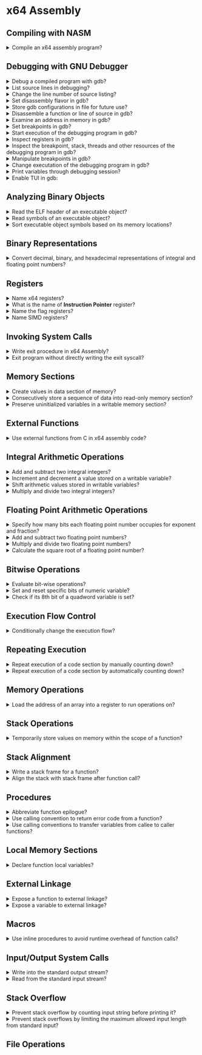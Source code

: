 # x64 Assembly

## Compiling with NASM

<details>
<summary>Compile an x64 assembly program?</summary>

> ```nasm
> section .data
>     message db "sample assembly program", 10, 0
>     length equ $ - message
>
> section .bss
> section .text
>     global main
>
> main:
>     push rbp
>     mov rbp, rsp
>
>     mov rax, 1
>     mov rdi, 1
>     mov rsi, message
>     mov rdx, length
>     syscall
>
>     mov rsp, rbp
>     pop rbp
>
>     mov rax, 60
>     mov rdi, 0
>     syscall
> ``````

> ```make
> sample: sample.o
>     gcc -Wall -g3 -Og -no-pie sample.o -o sample
> sample.o: sample.asm
>     nasm -f elf64 -g -F dwarf sample.asm -l sample.lst
> ``````

> References:
> - [nasm reference manual](https://www.nasm.us/doc/)
> - [gcc reference manual](https://gcc.gnu.org/onlinedocs/)
> - [make reference manual](https://www.gnu.org/software/make/manual/html_node/)
---
</details>

## Debugging with GNU Debugger

<details>
<summary>Debug a compiled program with gdb?</summary>

> ```sh
> gdb --quiet executable
> ``````

> Origin: Beginning x64 Assembly Programming - Chapter 3

> References:
> - [GDB User Manual](https://sourceware.org/gdb/current/onlinedocs/gdb/)
---
</details>

<details>
<summary>List source lines in debugging?</summary>

> ```gdb
> list
> list 10
> `help list` or `h l`
> ``````

> Origin: Beginning x64 Assembly Programming - Chapter 3

> References:
---
</details>

<details>
<summary>Change the line number of source listing?</summary>

> ```gdb
> show listsize
> set listsize 20
> ``````

> Origin: Beginning x64 Assembly Programming - Chapter 3

> References:
---
</details>

<details>
<summary>Set disassembly flavor in gdb?</summary>

> ```gdb
> show disassembly-flavor
> set disassembly-flavor intel
> set disassembly-flavor att
> help set disassembly-flavor
> ``````

> Origin: Beginning x64 Assembly Programming - Chapter 3

> References:
---
</details>

<details>
<summary>Store gdb configurations in file for future use?</summary>

> ```sh
> echo 'set disassembly-flavor intel' >> $HOME/.gdbinit
> ``````

> Origin: Beginning x64 Assembly Programming - Chapter 3

> References:
---
</details>

<details>
<summary>Disassemble a function or line of source in gdb?</summary>

> ```gdb
> disassemble main
> disassemble 'path/to/source.cpp'::func
> help disassemble
> ``````

> Origin: Beginning x64 Assembly Programming - Chapter 3

> References:
---
</details>

<details>
<summary>Examine an address in memory in gdb?</summary>

> ```gdb
> x/s 0x654321
> x/s &message
> x/d 0x654321
> x/x $rip
> help x
> ``````

> Origin: Beginning x64 Assembly Programming - Chapter 3

> References:
---
</details>

<details>
<summary>Set breakpoints in gdb?</summary>

> ```gdb
> break main
> help break
> ``````

> Origin: Beginning x64 Assembly Programming - Chapter 3

> References:
---
</details>

<details>
<summary>Start execution of the debugging program in gdb?</summary>

> ```gdb
> run
> help run
> ``````

> Origin: Beginning x64 Assembly Programming - Chapter 3

> References:
---
</details>

<details>
<summary>Inspect registers in gdb?</summary>

> ```gdb
> info registers
> info all-registers
> help info registers
> help info all-registers
> ``````

> Origin: Beginning x64 Assembly Programming - Chapter 3

> References:
---
</details>

<details>
<summary>Inspect the breakpoint, stack, threads and other resources of the debugging program in gdb?</summary>

> ```gdb
> info breakpoints
> info stack
> info threads
> info source
> help info breakpoints
> help info stack
> help info threads
> help info source
> ``````

> Origin: Beginning x64 Assembly Programming - Chapter 3

> References:
---
</details>

<details>
<summary>Manipulate breakpoints in gdb?</summary>

> ```gdb
> disable breakpoint 1
> enable breakpoint 1
> delete breakpoint 1
> help disable breakpoint
> help enable breakpoint
> help delete breakpoint
> ``````

> Origin: Beginning x64 Assembly Programming - Chapter 3

> References:
---
</details>

<details>
<summary>Change executation of the debugging program in gdb?</summary>

> ```gdb
> continue
> next
> step
> help continue
> help next
> help step
> help finish
> ``````

> Origin: Beginning x64 Assembly Programming - Chapter 3

> References:
---
</details>

<details>
<summary>Print variables through debugging session?</summary>

> ```gdb
> print
> help print
> ``````

> Origin: Beginning x64 Assembly Programming - Chapter 3

> References:
---
</details>

<details>
<summary>Enable TUI in gdb:</summary>

> ```gdb
> tui enable
> help tui
> ``````

> Origin: Beginning x64 Assembly Programming - Chapter 3

> References:
---
</details>

## Analyzing Binary Objects

<details>
<summary>Read the ELF header of an executable object?</summary>

> ```sh
> readelf --file-header ./program
> ``````

> Origin: Beginning x64 Assembly Programming - Chapter 8

> References:
---
</details>

<details>
<summary>Read symbols of an executable object?</summary>

> ```sh
> readelf --symbols ./program | grep -E 'main|start|Num:.*' --color
> ``````

> Origin: Beginning x64 Assembly Programming - Chapter 8

> References:
---
</details>

<details>
<summary>Sort executable object symbols based on its memory locations?</summary>

> ```sh
> readelf --symbols ./program | sort -k 2 -r
> ``````

> Origin: Beginning x64 Assembly Programming - Chapter 8

> References:
---
</details>

## Binary Representations

<details>
<summary>Convert decimal, binary, and hexadecimal representations of integral and floating point numbers?</summary>

>

> Origin: Beginning x64 Assembly Programming - Chapter 2

> References:
> - [IEEE-754](https://www.geeksforgeeks.org/ieee-standard-754-floating-point-numbers/)
---
</details>

## Registers

<details>
<summary>Name x64 registers?</summary>

> * rax
> * rbx
> * rcx
> * rdx
> * rsi
> * rdi
> * rbp
> * rsp
> * r8
> * r9
> * r10
> * r11
> * r12
> * r13
> * r14
> * r15

> Origin: Beginning x64 Assembly Programming - Chapter 2

> References:
---
</details>

<details>
<summary>What is the name of <b>Instruction Pointer</b> register?</summary>

> `rip`

> Origin: Beginning x64 Assembly Programming - Chapter 2

> References:
---
</details>

<details>
<summary>Name the flag registers?</summary>

> Name|Symbol|Bit|Content
> ---|---|---|---
> Carry|CF|0|Previous instruction had a carry
> Parityp|F|2|Last byte has even number of 1s
> Adjust|AF|4|BCD operations
> Zero|ZF|6|Previous instruction resulted a zero
> Sign|SF|8|Previous instruction resulted in most significant bit equal to 1
> Direction|DF|10|Direction of string operations (increment or decrement)
> Overflow|OF|11|Previous instruction resulted in overflow

> Origin: Beginning x64 Assembly Programming - Chapter 2

> References:
---
</details>

<details>
<summary>Name SIMD registers?</summary>

> `xmm`
> `ymm`
> `zmm`

> Origin: Beginning x64 Assembly Programming - Chapter 2

> References:
---
</details>

## Invoking System Calls

<details>
<summary>Write exit procedure in x64 Assembly?</summary>

> ```nasm
> section .data
> section .bss
> section .text
>     global main
>
> main:
>     mov rax, 60
>     mov rdi, 0
>     syscall
> ``````

> Origin: Beginning x64 Assembly Programming - Chapter 1

> References:
---
</details>

<details>
<summary>Exit program without directly writing the exit syscall?</summary>

> ```nasm
> section .text
>     global main
>
> main:
>     ret
> ``````

> Origin: Beginning x64 Assembly Programming - Chapter 4

> References:
---
</details>

## Memory Sections

<details>
<summary>Create values in data section of memory?</summary>

> ```nasm
> section .data
>     message db "sample program", 10, 0
>     message_length equ $ - message - 1
>     pi dq 3.14
>
> section .text
>     global main
>
> main:
>     push rbp
>     mov rbp, rsp
>
>     ; write
>     mov rax, 1
>     mov rdi, 1
>     mov rsi, message
>     mov rdx, message_length
>     syscall
>
>     mov rsp, rbp
>     pop rbp
>
>     ; exit
>     mov rax, 60
>     mov rdi, 0
>     syscall
> ``````

> Origin: Beginning x64 Assembly Programming - Chapter 4

> References:
---
</details>

<details>
<summary>Consecutively store a sequence of data into read-only memory section?</summary>

> ```nasm
> section .data
>     word_array times 5 dw 0 ; array of 5 words containing 0
> ``````

> Origin: Beginning x64 Assembly Programming - Chapter 8

> References:
---
</details>

<details>
<summary>Preserve uninitialized variables in a writable memory section?</summary>

> ```nasm
> section .bss
>     bvar resb 10
>     wvar resw 5
>     dvar resd 1
>     qvar resq 100
> ``````

> Origin: Beginning x64 Assembly Programming - Chapter 8

> References:
---
</details>

## External Functions

<details>
<summary>Use external functions from C in x64 assembly code?</summary>

> ```nasm
> extern printf
>
> section .data
>     string_fmtstr db "%s", 10, 0
>     string db "sample program", 0
>
>     integer_fmtstr db "%d", 10, 0
>     number dd 37
>
>     float_fmtstr db "%2.6f", 10, 0
>     pi dq 3.141592
>
> section .text
>     global main
>
> main:
>     push rbp
>     mov rbp, rsp
>
>     ; printf
>     mov rax, 0 ; do not use xmm registers
>     mov rdi, string_fmtstr
>     mov rsi, string
>     call printf
>
>     ; printf
>     mov rax, 0 ; do not use xmm registers
>     mov rdi, integer_fmtstr
>     mov rsi, [number]
>     call printf
>
>     ; printf
>     mov rax, 1 ; use xmm registers
>     movq xmm0, [pi]
>     mov rdi, float_fmtstr
>     call printf
>
>     ; exit
>     mov rax, 60
>     mov rdi, 0
>     syscall
> ``````

> Origin: Beginning x64 Assembly Programming - Chapter 4

> References:
---
</details>

## Integral Arithmetic Operations

<details>
<summary>Add and subtract two integral integers?</summary>

> ```nasm
> section .data
>     number1 dq 36
>     number2 dq 3
>
> section .bss
>     result resq 1
>
> section .text
>     global main
>
> main:
>     push rbp
>     mov rbp, rsp
>
>     ; addition
>     mov rax, [number1]
>     add rax, [number2]
>     mov [result], rax ; 39
>
>     ; subtration
>     mov rax, [number1]
>     sub rax, [number2]
>     mov [result], rax ; 33
>
>     mov rsp, rbp
>     pop rbp
>
>     xor rax, rax
>     ret
> ``````

> Origin: Beginning x64 Assembly Programming - Chapter 9

> References:
---
</details>

<details>
<summary>Increment and decrement a value stored on a writable variable?</summary>

> ```nasm
> section .data
>     number1 dq 36
>     number2 dq 3
>
> section .bss
>     result resq 1
>     modulo resq 1
>
> section .text
>     global main
>
> main:
>     push rbp
>     mov rbp, rsp
>
>     ; increment
>     mov rax, [number1]
>     inc rax
>     mov [result], rax
>
>     ; decrement
>     mov rax, [number1]
>     dec rax
>     mov [result], rax
>
>     mov rsp, rbp
>     pop rbp
>
>     xor rax, rax
>     ret
> ``````

> Origin: Beginning x64 Assembly Programming - Chapter 9

> References:
---
</details>

<details>
<summary>Shift arithmetic values stored in writable variables?</summary>

> ```nasm
> section .data
>     number1 dq 36
>     number2 dq 3
>
> section .bss
>     result resq 1
>     modulo resq 1
>
> section .text
>     global main
>
> main:
>     push rbp
>     mov rbp, rsp
>
>     ; shift arithmetic left
>     mov rax, [number1]
>     sal rax, 2 ; multiply by 4
>     mov [result], rax
>
>     ; shift arithmetic right
>     mov rax, [number1]
>     sar rax, 2 ; divide by 4
>     mov [result], rax
>
>     mov rsp, rbp
>     pop rbp
>
>     xor rax, rax
>     ret
> ``````

> Origin: Beginning x64 Assembly Programming - Chapter 9

> References:
---
</details>

<details>
<summary>Multiply and divide two integral integers?</summary>

> * `mul` multiplies unsigned integers
> * `imul` multiplies signed integers
> * `imul` will store the lower 64 bits of the resulting product in rax and the upper 64 bits in rdx.
> * `idiv` will divide the dividen in rdx:rax by the divisor in the source operand and store the integer result in rax.
>
> ```nasm
> section .data
>     number1 dq 36
>     number2 dq 3
>
> section .bss
>     result resq 1
>     modulo resq 1
>
> section .text
>     global main
>
> main:
>     push rbp
>     mov rbp, rsp
>
>     ; multiply
>     mov rax, [number2]
>     imul qword[number2] ; multiplly rax with number2
>     mov [result], rax
>
>     ; divide
>     mov rax, [number1]
>     mov rdx, 0 ; division uses rdx:rax convention
>     idiv qword[number2]
>     mov [result], rax
>     mov [modulo], rdx
>
>     mov rsp, rbp
>     pop rbp
>
>     xor rax, rax
>     ret
> ``````

> Origin: Beginning x64 Assembly Programming - Chapter 9

> References:
---
</details>

## Floating Point Arithmetic Operations

<details>
<summary>Specify how many bits each floating point number occupies for exponent and fraction?</summary>

> A single-precision number is 32 bits, 1 sign bit, 8 exponent bits, and 23 fraction bits.
>
> ```txt
> S   EEEEEEEE        FFFFFFFFFFFFFFFFFFFFFFF
> 0   1      8        9                     31
> ``````
>
> A double-precision number is 64 bits, 1 sign bit, 11 exponent bits, and 52 fraction bits.
>
> ```txt
> S   EEEEEEEEEEE     FFFFFFFFFFFFFFFFFFFFFFFFFFFFFFFFFFFFFFFFFFFFFFFFFFFF
> 0   1         11    12                                                 63
> ``````

> Origin: Beginning x64 Assembly Programming - Chapter 11

> References:
---
</details>

<details>
<summary>Add and subtract two floating point numbers?</summary>

> * Single precision floating point arithmetic instructions are postfixed with ss
> * Double precision floating point arithmetic instructions are postfixed with sd
>
> ```nasm
> section .text
>     global main
>
> main:
>     push rbp
>     mov rbp, rsp
>
>     ; sum floating-point numbers
>     movsd xmm0, [number1]
>     addsd xmm0, [number2]
>
>     ; difference
>     movsd xmm0, [number1]
>     subsd xmm0, [number2]
>
>     mov rsp, rbp
>     pop rbp
>
>     xor rax, rax
>     ret
> ``````

> Origin: Beginning x64 Assembly Programming - Chapter 11

> References:
---
</details>

<details>
<summary>Multiply and divide two floating point numbers?</summary>

> * Single precision floating point arithmetic instructions are postfixed with ss
> * Double precision floating point arithmetic instructions are postfixed with sd
>
> ```nasm
> section .text
>     global main
>
> main:
>     push rbp
>     mov rbp, rsp
>
>     ; multiplication
>     movsd xmm0, [number1]
>     mulsd xmm0, [number2]
>
>     ; division
>     movsd xmm0, [number1]
>     divsd xmm0, [number2]
>
>     mov rsp, rbp
>     pop rbp
>
>     xor rax, rax
>     ret
> ``````

> Origin: Beginning x64 Assembly Programming - Chapter 11

> References:
---
</details>

<details>
<summary>Calculate the square root of a floating point number?</summary>

> * Single precision floating point arithmetic instructions are postfixed with ss
> * Double precision floating point arithmetic instructions are postfixed with sd
>
> ```nasm
> section .text
>     global main
>
> main:
>     push rbp
>     mov rbp, rsp
>
>     ; square root
>     sqrtsd xmm0, [number1]
>
>     mov rsp, rbp
>     pop rbp
>
>     xor rax, rax
>     ret
> ``````

> Origin: Beginning x64 Assembly Programming - Chapter 11

> References:
---
</details>

## Bitwise Operations

<details>
<summary>Evaluate bit-wise operations?</summary>

> * `shl` and `sal` shift left but `sal` has sign extension.
> * `shr` and `sar` shift right but `sar` has sign extension.
>
> ```nasm
> section .data
>     number1 db 6        ; 00000110
>     number2 db 10       ; 00001010
>
> section .text
>     global main
>
> main:
>     push rbp
>     mov rbp, rsp
>
>     mov rax, number1
>     xor rax, number2    ; 00001100
>
>     mov rax, number1
>     or  rax, number2    ; 00001110
>
>     mov rax, number1
>     and rax, number2    ; 00000010
>
>     mov rax, number1
>     not rax             ; 11111001
>
>     mov rax, number1
>     shl rax, 5          ; 11000000
>
>     mov rax, number1
>     shr rax, 3          ; 00000001
>
>     mov rax, number1
>     sal rax, 2          ; 00001100
>
>     mov rax, number1
>     sar rax, 2          ; 00000011
>
>     mov rax, number1
>     rol rax, 3          ; 00011000
>
>     mov rax, number1
>     ror rax, 3          ; 10000001
>
>     mov rsp, rbp
>     pop rbp
>     ret
> ``````

> Origin: Beginning x64 Assembly Programming - Chapter 16

> References:
---
</details>

<details>
 <summary>Set and reset specific bits of numeric variable?</summary>

> ```nasm
> section .data
>    variable dq 0
>
> section .text
>     global main
>
> main:
>     push rbp
>     mov rbp, rsp
>
>     ; set bit 4
>     bts qword [variable], 4
>
>     ; set bit 7
>     bts qword [variable], 7
>
>     ; set bit 8
>     bts qword [variable], 8
>
>     ; reset bit 7
>     btr qword [variable], 7
>
>     xor rax, rax
>     leave
>     ret
> ``````

> Origin: Beginning x64 Assembly Programming - Chapter 17

> References:
---
</details>

<details>
<summary>Check if its 8th bit of a quadword variable is set?</summary>

> ```nasm
> section .data
>     variable dq 0
>
> section .text
>     global main
>
> main:
>     push rbp
>     mov rbp, rsp
>
>     ; reset higher memory to use lower memory for comparison
>     xor rdi, rdi
>     mov rax, 8
>
>     ; check if 8th bit is set by checking carry flag
>     ; 1 if bit is set and 0 otherwise
>     bt [variable], rax
>     setc dil
>
>     xor rax, rax
>     leave
>     ret
> ``````

> Origin: Beginning x64 Assembly Programming - Chapter 17

> References:
---
</details>

## Execution Flow Control

<details>
<summary>Conditionally change the execution flow?</summary>

> * je: jump if equal
> * jne: jump if not equal
> * jg: jump if greater
> * jge: jump if greater or equal
> * jl: jump if lower
> * jle: jump if lower or equal
> * ja: jump if above
> * jae: jump if above or equal
> * jb: jump if below
> * jbe: jump if below or equal
>
> ```nasm
> extern printf
>
> section .data
>     numerator dq 5
>     denominator dq 6
>     greater_str db "greater", 10, 0
>     less_str db "less", 10, 0
>
> section .text
>     global main
>
> main:
>     push rbp
>     mov rbp, rsp
>
>     mov rax, [numerator]
>     mov rbx, [denominator]
>     cmp rax, rbx
>     jge greater
>
>     mov rax, 0
>     mov rdi, greater_str
>     call printf
>     jmp exit
>
> greater:
>     mov rax, 0
>     mov rdi, less_str
>     call printf
>
> exit:
>     xor rax, rax
>     mov rsp, rbp
>     pop rbp
>     ret
> ``````
>
> ```gdb
> break main
> run
> next
> info rflags
> ``````

> Origin: Beginning x64 Assembly Programming - Chapter 7

> References:
---
</details>

## Repeating Execution

<details>
<summary>Repeat execution of a code section by manually counting down?</summary>

> ```nasm
> extern printf
>
> section .data
>     counter dq 3
>     fmt db "%d", 10, 0
>
> section .text
>     global main
>
> main:
>     ; make stack frame
>     push rbp
>     mov rbp, rsp
>
>     ; store initial value
>     mov rcx, [counter]
>
>     ; print initial value
>     mov rax, 0
>     mov rdi, fmt
>     mov rsi, rcx
>     call printf
>
> repeat:
>     ; repeat decrementing until value reached zero
>     dec rcx
>     cmp rcx, 0
>     jne repeat
>
>     ; print result
>     mov rax, 0
>     mov rdi, fmt
>     mov rsi, rcx
>     call printf
>
>     ; remove stack frame
>     mov rsp, rbp
>     pop rbp
>
>     ; return zero value
>     xor rax, rax
>     ret
> ``````

> Origin: Beginning x64 Assembly Programming - Chapter 7

> References:
---
</details>

<details>
<summary>Repeat execution of a code section by automatically counting down?</summary>

> ```nasm
> extern printf
>
> section .data
>     fmt db "%i", 10, 0
>     initial dq 3
>
> section .text
>     global main
>
> main:
>     ; make stack frame
>     push rbp
>     mov rbp, rsp
>
>     ; assign initial value
>     mov rcx, [initial]
>
>     ; print initial value
>     xor rax, rax
>     mov rdi, fmt
>     mov rsi, rcx
>     call printf
>
>     ; printf modified rcx
>     mov rcx, [initial]
>
> repeat:
>     ; decrement rcx until reached zero
>     loop repeat
>
>     ; print result
>     xor rax, rax
>     mov rdi, fmt
>     mov rsi, rcx
>     call printf
>
>     ; remove stack frame
>     mov rsp, rbp
>     pop rbp
>
>     ; return value
>     xor rax, rax
>     xor rdi, rdi
>     ret
> ``````

> Origin: Beginning x64 Assembly Programming - Chapter 7

> References:
---
</details>

## Memory Operations

<details>
<summary>Load the address of an array into a register to run operations on?</summary>

> ```nasm
> section .data
>     text db "abc", 0
>
> section .text
>     global main
>
> main:
>     push rbp
>     mov rbp, rsp
>
>     ; load address of first character
>     lea al, [text]
>
>     ; point of second character
>     inc rax
>
>     ; load address of third character
>     lea al, [text + 2]
>
>     mov rsp, rbp
>     pop rbp
>
>     xor rax, rax
>     ret
> ``````

> Origin: Beginning x64 Assembly Programming - Chapter 8

> References:
---
</details>

## Stack Operations

<details>
<summary>Temporarily store values on memory within the scope of a function?</summary>

> ```nasm
> section .data
>     text db "Brian Salehi", 10, 0
>     length equ $ - text - 1
>
> section .text
>     global main
>
> main:
>     push rbp
>     mov rbp, rsp
>
>     ; print initial sequence
>     mov rax, 1
>     mov rdi, 1
>     mov rsi, text
>     mov rdx, length
>     syscall
>
>     ; prepare for reverse operation
>     xor rax, rax
>     mov rbx, text
>     mov rcx, length
>     xor r12, r12 ; to store index
>
> store_loop:
>     ; push sequence to stack
>     mov al, byte [rbx+r12]
>     push rax
>     inc r12
>     loop store_loop
>
>     xor rax, rax
>     mov rbx, text
>     mov rcx, length
>     xor r12, r12
>
> reverse_loop:
>     ; pop sequence from stack
>     pop rax
>     mov byte [rbx+r12], al
>     inc r12
>     loop reverse_loop
>     mov byte [rbx+r12], 0
>
>     ; print reversed string
>     mov rax, 1
>     mov rdi, 1
>     mov rsi, text
>     mov rdx, length
>     syscall
>
>     mov rsp, rbp
>     pop rbp
>
>     xor rax, rax
>     ret
> ``````

> Origin: Beginning x64 Assembly Programming - Chapter 10

> References:
---
</details>

## Stack Alignment

<details>
<summary>Write a stack frame for a function?</summary>

> ```nasm
> section .text
>     global main
>
> main:
>     push rbp
>     mov rbp, rsp
>
>     mov rsp, rbp
>     pop rbp
>
>     ret
> ``````

> Origin: Beginning x64 Assembly Programming - Chapter 12

> References:
---
</details>

<details>
<summary>Align the stack with stack frame after function call?</summary>

> Each function call results in 8 bytes return address being pushed on the stack.
> It is necessary to make sure to restore the stack to the appropriate value before we leave a function.
>
> ```nasm
> section .text
>     global main
>
> main:
>     push rbp
>     call func1
>     pop rbp
>     ret
>
> func1:
>     push rbp
>     call func2
>     pop rbp
>     ret
>
> func2:
>     push rbp
>     call func3
>     pop rbp
>     ret
>
> func3:
>     push rbp
>     pop rbp
>     ret
> ``````

> Origin: Beginning x64 Assembly Programming - Chapter 13

> References:
---
</details>

## Procedures

<details>
<summary>Abbreviate function epilogue?</summary>

> ```nasm
> section .text
>     global main
>
> main:
>     push rbp
>     mov rbp, rsp
>
>     leave
>     ret
> ``````

> Origin: Beginning x64 Assembly Programming - Chapter 12

> References:
---
</details>

<details>
<summary>Use calling convention to return error code from a function?</summary>

> Use `xmm0` register for floating-point values and `rax` register for other values.
>
> ```nasm
> section .data
>     val dq 0
>
> section .text
>     global main
>
> main:
>     push rbp
>     mov rbp, rsp
>
>     call fail_func
>     xor rax, rax
>
>     call success_func
>     xor rax, rax
>
>     leave
>     ret
>
> fail_func:
>     push rbp
>     mov rbp, rsp
>
>     mov rax, 1
>
>     leave
>     ret
>
> success_func:
>     push rbp
>     mov rbp, rsp
>
>     mov rax, 0
>
>     leave
>     ret
> ``````

> Origin: Beginning x64 Assembly Programming - Chapter 12

> References:
---
</details>

<details>
<summary>Use calling conventions to transfer variables from callee to caller functions?</summary>

> * Following calling conventions are for System V AMD64 ABI:
> * For integral types, registers are `rdi`, `rsi`, `rdx`, `rcx`, `r8`, `r9` respectively, and additional arguments are passed via the stack and in reverse order so that we can pop off in the right order.
> * Function's return address `rip` is pushed on the stack, just after the arguments.
> * In function, then `rbp` is pushed, there maybe another 8 bytes needed to be pushed to align the stack in 16 bytes.
> * For floating point types, registers are `xmm0` to `xmm7`, additional arguments are passed via the stack but not with `push` instruction. Will be discussed later.
>
> ```nasm
> section .text
>     global main
>
> main:
>     section .data
>         .first   dq 1
>         .second  dq 2
>         .third   dq 3
>         .forth   dq 4
>         .fifth   dq 5
>         .sixth   dq 6
>         .seventh dq 7
>         .eighth  dq 8
>         .ninth   dq 9
>         .tenth   dq 10
>
>     section .text
>         push rbp
>         mov rbp, rsp
>
>         mov rdi, .first
>         mov rsi, .second
>         mov rdx, .third
>         mov rcx, .forth
>         mov r8, .fifth
>         mov r9, .sixth
>         push .tenth
>         push .ninth
>         push .eighth
>         push .seventh
>         call func
>
> sum:
>     section .text
>                         ; first value on stack
>                         ; 8 bytes rip pushed onto stack
>         push rbp        ; 8 bytes rbp pushed onto stack
>         mov rbp, rsp
>
>         xor rax, rax
>
>         add rax, rdi
>         add rax, rsi
>         add rax, rdx
>         add rax, rcx
>         add rax, r8
>         add rax, r9
>
>         push rbx        ; preserve callee register
>         xor rbx, rbx
>
>         mov rbx, qword[rbp+16]  ; first value on stack: + rip + rbp
>         add rax, rbx    ; seventh
>
>         mov rbx, qword[rbp+24]
>         add rax, rbx    ; eighth
>
>         mov rbx, qword[rbp+32]
>         add rax, rbx    ; ningth
>
>         mov rbx, qword[rbp+40]
>         add rax, rbx    ; tenth
>
>         pop rbx         ; restore callee register
>
>         mov rsp, rbp
>         pop rbp
>         ret
> ``````

> Origin: Beginning x64 Assembly Programming - Chapter 15

> References:
---
</details>

## Local Memory Sections

<details>
<summary>Declare function local variables?</summary>

> ```nasm
> extern printf
>
> section .data
>     radius dq 10.0
>
> section .text
>     global main
>
> main:
>     push rbp
>     mov rbp, rsp
>
>     call area
>     call print
>
>     xor rax, rax
>     leave
>     ret
>
> area:
> section .data
>     .pi dq 3.141592     ; local to area
>
> section .text
>     push rbp
>     mov rbp, rsp
>
>     movsd xmm0, [.pi]
>     mulsd xmm0, [radius]
>     mulsd xmm0, [radius]
>
>     leave
>     ret
>
> print:
> section .data
>     .fmt db "%f", 10, 0
>
> section .text
>     push rbp
>     mov rbp, rsp
>
>     mov rax, 1
>     mov rdi, .fmt
>     call printf
>
>     leave
>     ret
> ``````

> Origin: Beginning x64 Assembly Programming - Chapter 12

> References:
---
</details>

## External Linkage

<details>
<summary>Expose a function to external linkage?</summary>

> *arithmetic.asm*
> ```nasm
> section .text
>     global sum
>     global difference
>     global area
>
> sum:
>     push rbp
>     mov rbp, rsp
>
>     mov rax, rdi
>     add rax, rsi
>
>     mov rsp, rbp
>     pop rbp
>     ret
>
> difference:
>     push rbp
>     mov rbp, rsp
>
>     mov rax, rdi
>     sub rax, rsi
>
>     mov rsp, rbp
>     pop rbp
>     ret
>
> area:
>     section .data
>         .pi dq 3.141592
>
>     section .text
>         push rbp
>         mov rbp, rsp
>
>         movsd xmm1, qword[.pi]
>         mulsd xmm0, xmm0
>         mulsd xmm0, xmm1
>
>         mov rsp, rbp
>         pop rbp
>         ret
> ``````
>
> *main.asm*
> ```nasm
> extern sum
> extern difference
> extern area
>
> section .data
>     format_integral db "%i", 10, 0
>     format_floating db "%f", 10, 0
>
> section .text
>     global main
>
> main:
>     push rbp
>     mov rbp, rsp
>
>     ; use and print the results of sum function
>     mov rdi, 1
>     mov rsi, 3
>     call sum
>
>     mov rdi, format_integral
>     mov rsi, rax
>     xor rax, rax
>     call printf
>
>     ; use and print the results of difference function
>     mov rdi, 7
>     mov rsi, 5
>     call difference
>
>     mov rdi, format_integral
>     mov rsi, rax
>     xor rax, rax
>     call printf
>
>     ; use and print the results of area function
>     mov xmm0, qword[radius]
>     call area
>
>     mov rdi, format_floating
>     mov rax, 1
>     call printf
>
>     mov rsp, rbp
>     pop rbp
>     ret
> ``````

> Origin: Beginning x64 Assembly Programming - Chapter 14

> References:
---
</details>

<details>
<summary>Expose a variable to external linkage?</summary>

> *header.nasm*
> ```nasm
> global pi
>
> section .data
>     pi dq 3.141592
>
> section .text
>     ...
> ``````

> *main.nasm*>
> ```nasm
> extern pi
>
> section .text
>     ...
> ``````

> Origin: Beginning x64 Assembly Programming - Chapter 14

> References:
---
</details>

## Macros

<details>
<summary>Use inline procedures to avoid runtime overhead of function calls?</summary>

> ```nasm
> extern printf
>
> ; multiply value v by shifting it n times
> %define multiply(v, n) sal v, n
>
> ; having two arguments
> %macro print 2
>     section .data
>         %%detail db %1, 0
>         %%format_string db "%s: %i", 10, 0
>     section .text
>         xor rax, rax
>         mov rdi, %%format_string
>         mov rsi, %%detail
>         mov rdx, %2
>         call printf
> %endmacro
>
> section .data
>     number dq 42
>
> section .text
>     global main
>
> main:
>     push rbp
>     mov rbp, rsp
>
>     print "value is", number
>     multiply(number, 2)
>     print "multiplication result", number
>
>     xor rax, rax
>     leave
>     ret
> ``````

> Origin: Beginning x64 Assembly Programming - Chapter 18

> References:
---
</details>

## Input/Output System Calls

<details>
<summary>Write into the standard output stream?</summary>

> ```nasm
> section .text
>     global write
>
> ; preconditions:
> ; address of string be set to rsi
> ; length of string be set to rdx
> write:
>     push rbp
>     mov rbp, rsp
>
>     mov rax, 1  ; write system call number
>     mov rdi, 1  ; stdout
>     syscall
>
>     xor rax, rax
>     leave
>     ret
> ``````

> Origin: Beginning x64 Assembly Programming - Chapter 19

> References:
---
</details>

<details>
<summary>Read from the standard input stream?</summary>

> ```nasm
> section .text
>     global read
>
> ; preconditions:
> ; address of buffer be set to rsi
> ; length of buffer be set to rdx
> read:
>     push rbp
>     mov rbp, rsp
>
>     mov rax, 0  ; read system call number
>     mov rdi, 0  ; stdin
>
>     xor rax, rax
>     leave
>     ret
> ``````

> Origin: Beginning x64 Assembly Programming - Chapter 19

> References:
---
</details>

## Stack Overflow

<details>
<summary>Prevent stack overflow by counting input string before printing it?</summary>

> ```nasm
> section .text
>     global read
>
> print:
>     push rbp
>     mov rbp, rsp
>
>     push r12        ; callee saved
>
>     xor rdx, rdx    ; character counter
>     mov r12, rdi    ; string address
>
> .counter:
>     cmp byte[r12], 0
>     je .print
>
>     inc rdx
>     inc r12
>     jmp .counter
>
> .print:
>     cmp rdx, 0
>     je .exit
>
>     mov rsi, rdi    ; string address
>                     ; rdx holds string length
>     mov rax, 1      ; write
>     mov rdi, 1      ; stdout
>     syscall
>
> .exit:
>     pop r12
>     xor rax, rax
>     leave
>     ret
> ``````

> Origin: Beginning x64 Assembly Programming - Chapter 19

> References:
---
</details>

<details>
<summary>Prevent stack overflows by limiting the maximum allowed input length from standard input?</summary>

> ```nasm
> section .text
>     global read
>
> ; \pre rdi address of string placeholder
> ; \pre rsi maximum characters to read
> ; \post rax error code
> read:
>     section .data
>         newline db 0xa
>
>     section .bss
>         .buffer resb 1      ; hold 1 character from input
>
>     section .text
>         push rbp
>         mov rbp, rsp
>
>         push r12            ; callee saved
>         push r13            ; callee saved
>         push r14            ; callee saved
>
>         mov r12, rdi        ; input string address
>         mov r13, rsi        ; max count
>         xor r14, r14        ; character counter
>
>     .read:
>         mov rax, 0          ; read
>         mov rdi, 1          ; stdin
>         lea rsi, [.buffer]  ; input address
>         mov rdx, 1          ; characters to read
>         syscall
>
>         mov al, [.buffer]   ; check if reached NL
>         cmp al, byte[newline]
>         je .check_exit
>
>         cmp al, 97          ; check if input character is lower than 'a'
>         jl .read            ; ignore this and read next character
>
>         cmp al, 122         ; check if input character is greater than 'z'
>         jg .read            ; ignore this and read next character
>
>         inc r14             ; increment counter
>
>         cmp r14, r13        ; check if number of characters reached maximum
>         ja .read            ; don't put input charater into buffer
>                             ; but keep reading from stdin to read newline
>
>         mov byte[r12], al   ; put input character into buffer
>         inc r12             ; point to next character placeholder in buffer
>         jmp .read           ; read next input character
>
>     .check_exit
>         cmp r14, 0          ; check if anything was read
>         ja .exit_success
>
>         mov rax, 1          ; return 1 when failed to read anything
>         jmp .exit
>
>     .exit_success
>         xor rax, rax        ; return 0 when read at least 0 character
>
>     .exit
>         inc r12             ; counter null character
>         mov byte[r12], 0    ; close string by putting null at the end
>         pop r14             ; restore for callee
>         pop r13             ; restore for callee
>         pop r12             ; restore for callee
>
>         leave
>         ret
> ``````

> Origin: Beginning x64 Assembly Programming - Chapter 19

> References:
---
</details>

## File Operations

